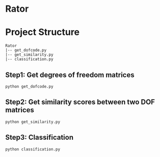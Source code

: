 # Rator

# Project Structure
```
Rator 
|-- get_dofcode.py
|-- get_similarity.py
|-- classification.py
```
## Step1: Get degrees of freedom matrices
```
python get_dofcode.py
```
## Step2: Get similarity scores between two DOF matrices
```
python get_similarity.py
```
## Step3: Classification
```
python classification.py
```
